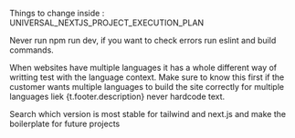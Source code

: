 Things to change inside : UNIVERSAL_NEXTJS_PROJECT_EXECUTION_PLAN

Never run npm run dev, if you want to check errors run eslint and build commands.

When websites have multiple languages it has a whole different way of writting test with the language context. Make sure to know this first if the customer wants multiple languages to build the site correctly for multiple languages liek  {t.footer.description} never hardcode text.

Search which version is most stable for tailwind and next.js  and make the boilerplate for future projects

